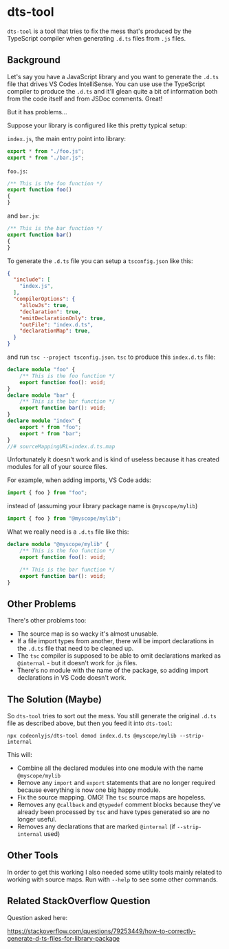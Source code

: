 # dts-tool

`dts-tool` is a tool that tries to fix the mess that's produced by 
the TypeScript compiler when generating `.d.ts` files from `.js` files.



## Background

Let's say you have a JavaScript library and you want to generate the
`.d.ts` file that drives VS Codes IntelliSense.  You can use use
the TypeScript compiler to produce the `.d.ts` and it'll glean quite
a bit of information both from the code itself and from JSDoc comments.  Great!  

But it has problems...

Suppose your library is configured like this pretty typical setup:

`index.js`, the main entry point into library:

```js
export * from "./foo.js";
export * from "./bar.js";
```

`foo.js`:

```js
/** This is the foo function */
export function foo()
{
}
```

and `bar.js`:

```js
/** This is the bar function */
export function bar()
{
}
```

To generate the `.d.ts` file you can setup a `tsconfig.json` like this:

```json
{
  "include": [
    "index.js",
  ],
  "compilerOptions": {
    "allowJs": true,
    "declaration": true,
    "emitDeclarationOnly": true,
    "outFile": "index.d.ts",
    "declarationMap": true,
  }
}
```

and run `tsc --project tsconfig.json`.  `tsc` to produce this `index.d.ts` file:

```typescript
declare module "foo" {
    /** This is the foo function */
    export function foo(): void;
}
declare module "bar" {
    /** This is the bar function */
    export function bar(): void;
}
declare module "index" {
    export * from "foo";
    export * from "bar";
}
//# sourceMappingURL=index.d.ts.map
```

Unfortunately it doesn't work and is kind of useless because it has
created modules for all of your source files.

For example, when adding imports, VS Code adds:

```js
import { foo } from "foo";
```

instead of (assuming your library package name is `@myscope/mylib`)

```js
import { foo } from "@myscope/mylib";
```


What we really need is a `.d.ts` file like this:

```typescript
declare module "@myscope/mylib" {
    /** This is the foo function */
    export function foo(): void;

    /** This is the bar function */
    export function bar(): void;
}
```

## Other Problems

There's other problems too:

* The source map is so wacky it's almost unusable.
* If a file import types from another, there will be import
  declarations in the `.d.ts` file that need to be cleaned up.
* The `tsc` compiler is supposed to be able to omit declarations
  marked as `@internal` - but it doesn't work for .js files.
* There's no module with the name of the package, so adding import
  declarations in VS Code doesn't work.

## The Solution (Maybe)

So `dts-tool` tries to sort out the mess.  You still generate the
original `.d.ts` file as described above, but then you feed it 
into `dts-tool`:

```
npx codeonlyjs/dts-tool demod index.d.ts @myscope/mylib --strip-internal
```

This will:

* Combine all the declared modules into one module with the name 
  `@myscope/mylib`
* Remove any `import` and `export` statements that are no longer 
  required because everything is now one big happy module.
* Fix the source mapping.  OMG! The `tsc` source maps are hopeless.
* Removes any `@callback` and `@typedef` comment blocks because
  they've already been processed by `tsc` and have types generated 
  so are no longer useful.
* Removes any declarations that are marked `@internal` (if
  `--strip-internal` used)


## Other Tools

In order to get this working I also needed some utility tools
mainly related to working with source maps.  Run with `--help` 
to see some other commands.


## Related StackOverflow Question

Question asked here:

https://stackoverflow.com/questions/79253449/how-to-correctly-generate-d-ts-files-for-library-package